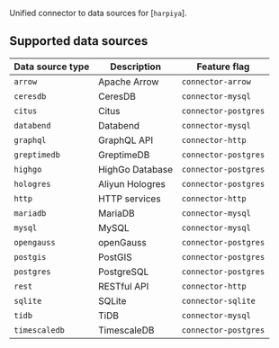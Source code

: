 Unified connector to data sources for [`harpiya`].

## Supported data sources

| Data source type | Description            | Feature flag           |
|------------------|------------------------|------------------------|
| `arrow`          | Apache Arrow           | `connector-arrow`      |
| `ceresdb`        | CeresDB                | `connector-mysql`      |
| `citus`          | Citus                  | `connector-postgres`   |
| `databend`       | Databend               | `connector-mysql`      |
| `graphql`        | GraphQL API            | `connector-http`       |
| `greptimedb`     | GreptimeDB             | `connector-postgres`   |
| `highgo`         | HighGo Database        | `connector-postgres`   |
| `hologres`       | Aliyun Hologres        | `connector-postgres`   |
| `http`           | HTTP services          | `connector-http`       |
| `mariadb`        | MariaDB                | `connector-mysql`      |
| `mysql`          | MySQL                  | `connector-mysql`      |
| `opengauss`      | openGauss              | `connector-postgres`   |
| `postgis`        | PostGIS                | `connector-postgres`   |
| `postgres`       | PostgreSQL             | `connector-postgres`   |
| `rest`           | RESTful API            | `connector-http`       |
| `sqlite`         | SQLite                 | `connector-sqlite`     |
| `tidb`           | TiDB                   | `connector-mysql`      |
| `timescaledb`    | TimescaleDB            | `connector-postgres`   |

